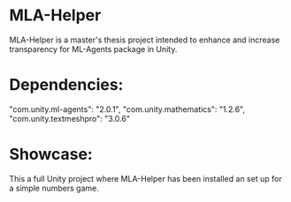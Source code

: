 # MLA-Helper
MLA-Helper is a master's thesis project intended to enhance and increase transparency for ML-Agents package in Unity.

# Dependencies:
"com.unity.ml-agents": "2.0.1",
"com.unity.mathematics": "1.2.6",
"com.unity.textmeshpro": "3.0.6"

# Showcase:
This a full Unity project where MLA-Helper has been installed an set up for a simple numbers game.
